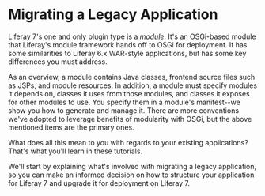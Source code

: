 # Migrating a Legacy Application [](id=migrating-a-legacy-application)

Liferay 7's one and only plugin type is a [*module*](https://dev.liferay.com/participate/liferaypedia/-/wiki/Main/Module). 
It's an OSGi-based module that Liferay's module framework hands off to OSGi for
deployment. It has some similarities to Liferay 6.x WAR-style applications,
but has some key differences you must address. 

As an overview, a module contains Java classes, frontend source files such as
JSPs, and module resources. In addition, a module must specify modules it
depends on, classes it uses from those modules, and classes it exposes for other
modules to use. You specify them in a module's manifest--we show you how to
generate and manage it. There are more conventions we've adopted to leverage
benefits of modularity with OSGi, but the above mentioned items are the primary
ones.

What does all this mean to you with regards to your existing applications?
That's what you'll learn in these tutorials.

We'll start by explaining what's involved with migrating a legacy application, so you
can make an informed decision on how to structure your application for Liferay 7
and upgrade it for deployment on Liferay 7. 

